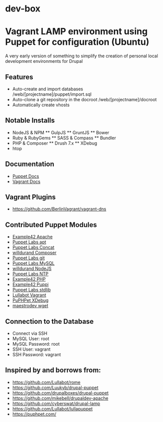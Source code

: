 dev-box
=======

# Vagrant LAMP environment using Puppet for configuration (Ubuntu)
A very early version of something to simplify the creation of personal local development environments for Drupal

## Features
* Auto-create and import databases /web/[projectname]/puppet/import.sql
* Auto-clone a git repository in the docroot /web/[projectname]/docroot
* Automatically create vhosts

## Notable Installs
* NodeJS & NPM
** GulpJS
** GruntJS
** Bower
* Ruby & RubyGems
** SASS & Compass
** Bundler
* PHP & Composer
** Drush 7.x
** XDebug
* htop

## Documentation
* [Puppet Docs](http://docs.puppetlabs.com/learning/index.html)
* [Vagrant Docs](http://docs.vagrantup.com/v2/)

## Vagrant Plugins
* https://github.com/BerlinVagrant/vagrant-dns

## Contributed Puppet Modules
* [Example42 Apache](http://forge.puppetlabs.com/example42/apache)
* [Puppet Labs apt](https://github.com/puppetlabs/puppetlabs-apt)
* [Puppet Labs Concat](http://forge.puppetlabs.com/puppetlabs/concat)
* [willdurand Composer](https://github.com/willdurand/puppet-composer)
* [Puppet Labs git](http://forge.puppetlabs.com/example42/git)
* [Puppet Labs MySQL](http://forge.puppetlabs.com/puppetlabs/mysql)
* [willdurand NodeJS](https://forge.puppetlabs.com/willdurand/nodejs)
* [Puppet Labs NTP](http://forge.puppetlabs.com/puppetlabs/ntp)
* [Example42 PHP](http://forge.puppetlabs.com/example42/php)
* [Example42 Puppi](http://forge.puppetlabs.com/example42/puppi)
* [Puppet Labs stdlib](http://forge.puppetlabs.com/puppetlabs/stdlib)
* [Lullabot Vagrant](https://github.com/Lullabot/lullapuppet)
* [PuPHPet XDebug](https://github.com/puphpet/puphpet-xdebug)
* [maestrodev wget](http://forge.puppetlabs.com/maestrodev/wget)

## Connection to the Database
* Connect via SSH
* MySQL User: root
* MySQL Password: root
* SSH User: vagrant
* SSH Password: vagrant

## Inspired by and borrows from:
* https://github.com/Lullabot/rome
* https://github.com/Luukyb/drupal-puppet
* https://github.com/drupalboxes/drupal-puppet
* https://github.com/mikebell/drupaldev-apache
* https://github.com/cyberswat/drupal-lamp
* https://github.com/Lullabot/lullapuppet
* https://puphpet.com/
